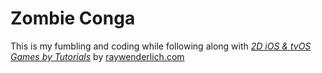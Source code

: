 # Zombie Conga
This is my fumbling and coding while following along with [_2D iOS & tvOS Games by Tutorials_](http://www.raywenderlich.com/store/2d-ios-tvos-games-by-tutorials) by [raywenderlich.com](http://www.raywenderlich.com/)